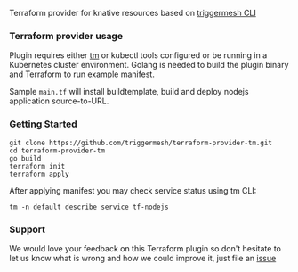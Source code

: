 
Terraform provider for knative resources based on [triggermesh CLI](https://github.com/triggermesh/tm)

### Terraform provider usage

Plugin requires either [tm](https://github.com/triggermesh/tm/blob/master/README.md) or kubectl tools configured or be running in a Kubernetes cluster environment. Golang is needed to build the plugin binary and Terraform to run example manifest.

Sample `main.tf` will install buildtemplate, build and deploy nodejs application source-to-URL.   

### Getting Started

```
git clone https://github.com/triggermesh/terraform-provider-tm.git
cd terraform-provider-tm
go build
terraform init
terraform apply
```

After applying manifest you may check service status using tm CLI:

```
tm -n default describe service tf-nodejs
```

### Support

We would love your feedback on this Terraform plugin so don't hesitate to let us know what is wrong and how we could improve it, just file an [issue](https://github.com/triggermesh/terraform-provider-tm/issues/new)
